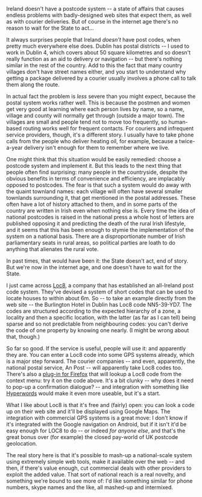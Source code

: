 <html><body><p>Ireland doesn't have a postcode system -- a state of affairs that causes endless problems with badly-designed web sites that expect them, as well as with courier deliveries. But of course in the internet age there's no reason to wait for the State to act...

<!--more-->

It always surprises people that Ireland <em>doesn't</em> have post codes, when pretty much everywhere else does. Dublin has postal districts -- I used to work in Dublin 4, which covers about 50 square kilometres and so doesn't really function as an aid to delivery or navigation -- but there's nothing similar in the rest of the country. Add to this the fact that many country villages don't have street names either, and you start to understand why getting a package delivered by a courier usually involves a phone call to talk them along the route.

In actual fact the problem is <em>less</em> severe than you might expect, because the postal system works rather well. This is because the postmen and women get very good at learning where each person lives by name, so a name, village and county will normally get through (outside a major town). The villages are small and people tend not to move too frequently, so human-based routing works well for frequent contacts. For couriers and infrequent service providers, though, it's a different story. I usually have to take phone calls from the people who deliver heating oil, for example, because a twice-a-year delivery isn't enough for them to remember where we live.

One might think that this situation would be easily remedied: choose a postcode system and implement it. But this leads to the next thing that people often find surprising: many people in the countryside, despite the obvious benefits in terms of convenience and efficiency, are implacably opposed to postcodes. The fear is that such a system would do away with the quaint townland names: each village will often have several smaller townlands surrounding it, that get mentioned in the postal addresses. These often have a lot of history attached to them, and in some parts of the country are written in Irish even when nothing else is. Every time the idea of national postcodes is raised in the national press a whole host of letters are published opposing it and predicting the death of the rural Irish lifestyle, and it seems that this has been enough to stymie the implementation of the system on a national basis. There are a disproportionate number of Irish parliamentary seats in rural areas, so political parties are loath to do anything that alienates the rural vote.

In past times, that would have been it: the State doesn't act, end of story. But we're now in the internet age, and one doesn't have to wait for the State.

I just came across <a href="http://www.myloc8ion.com/">Loc8</a>, a company that has established an all-Ireland post code system. They've devised a system of short codes that can be used to locate houses to within about 6m. So -- to take an example directly from the web site -- the Burlington Hotel in Dublin has Loc8 code NN5-39-YD7. The codes are structured according to the expected hierarchy of a zone, a locality and then a specific location, with the latter (as far as I can tell) being sparse and so not predictable from neighbouring codes: you can't derive the code of one property by knowing one nearly. (I might be wrong about that, though.)

So far so good. If the service is useful, people will use it: and apparently they are. You can enter a Loc8 code into some GPS systems already, which is a major step forward. The courier companies -- and even, apparently, the national postal service, An Post -- will apparently take Loc8 codes too. There's also a <a href="http://www.myloc8ion.com/xueli/Firefox_download">plug-in for Firefox</a> that will lookup a Loc8 code from the context menu: try it on the code above. It's a bit clunky -- why does it need to pop-up a confirmation dialogue? -- and integration with something like <a href="http://www.hyperwords.net/">Hyperwords</a> would make it even more useable, but it's a start.

What I like about Loc8 is that it's free and (fairly) open: you can look a code up on their web site and it'll be displayed using Google Maps. The integration with commercial GPS systems is a great move: I don't know if it's integrated with the Google navigation on Android, but if it isn't it'd be easy enough for LOC8 to do -- or indeed <em>for anyone else</em>, and that's the great bonus over (for example) the closed pay-world of UK postcode geolocation.

The real story here is that it's possible to mash-up a national-scale system using extremely simple web tools, make it available over the web -- and then, if there's value enough, cut commercial deals with other providers to exploit the added value. That sort of national reach is a real novelty, and something we're bound to see more of: I'd like something similar for phone numbers, skype names and the like, all mashed-up and intermixed.</p></body></html>